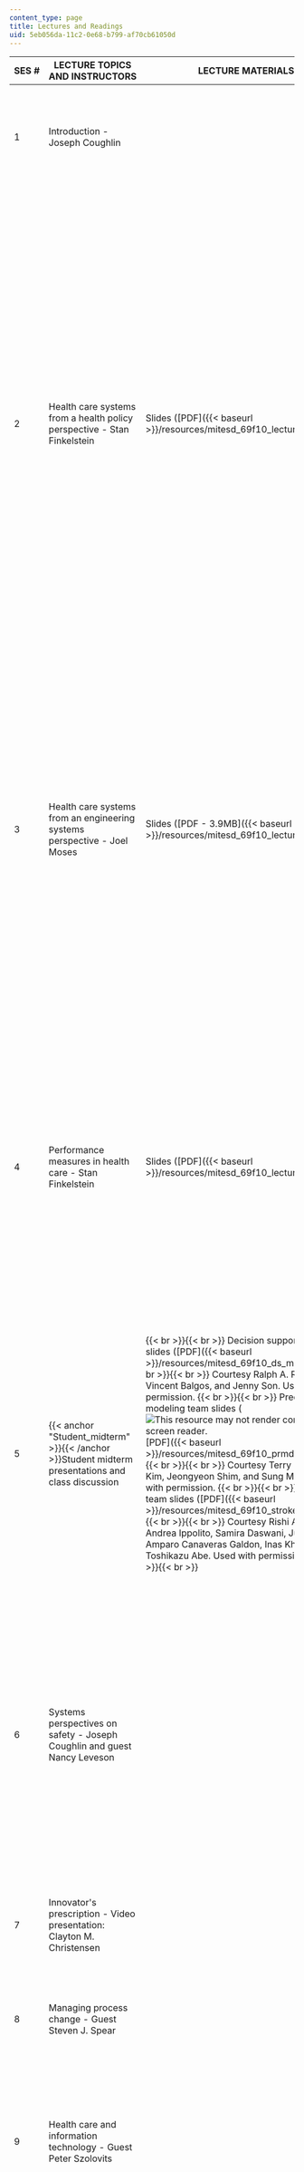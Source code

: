 ```yaml
---
content_type: page
title: Lectures and Readings
uid: 5eb056da-11c2-0e68-b799-af70cb61050d
---
```


| SES # | LECTURE TOPICS AND INSTRUCTORS | LECTURE MATERIALS | READINGS |
| --- | --- | --- | --- |
| 1 | Introduction - Joseph Coughlin | &nbsp; | Leisen, Birgit, and Michael R. Hyman. "[Antecedents and Consequences of Trust in a Service Provider: The Case of Primary Care Physicians](http://dx.doi.org/10.1016/S0148-2963(02)00343-0)." _Journal of Business Research_ 57 (2004). |
| 2 | Health care systems from a health policy perspective - Stan Finkelstein | Slides ([PDF]({{< baseurl >}}/resources/mitesd_69f10_lecture2)) |  {{< br >}}{{< br >}} Institute of Medicine. "[Crossing the Quality Chasm: A New Health System for the 21st century](http://www.nap.edu/openbook.php?record_id=10027&page=1)." Washington, DC: National Academies Press, 2001. (Link to executive summary) {{< br >}}{{< br >}} Institute of Medicine. "Crossing the Quality Chasm: A New Health System for the 21st Century." Washington, DC: National Academies Press, 2001. Report Brief: (![This resource may not render correctly in a screen reader.](/images/inacessible.gif)[PDF](http://books.nap.edu/html/quality_chasm/reportbrief.pdf)) {{< br >}}{{< br >}} Institute of Medicine. "[To Err is Human: Building a Safer Health Care System](http://www.nap.edu/openbook.php?record_id=9728&page=1)." Washington, DC: National Academies Press, 2000. (Link to executive summary) {{< br >}}{{< br >}} Institute of Medicine. "To Err is Human: Building a Safer Health Care System." Washington, DC: National Academies Press, 1999. Report Brief: (![This resource may not render correctly in a screen reader.](/images/inacessible.gif)[PDF](http://www.nationalacademies.org/hmd/~/media/Files/Report%20Files/1999/To-Err-is-Human/To%20Err%20is%20Human%201999%20%20report%20brief.pdf)) {{< br >}}{{< br >}}  |
| 3 | Health care systems from an engineering systems perspective - Joel Moses | Slides ([PDF - 3.9MB]({{< baseurl >}}/resources/mitesd_69f10_lecture3)) |  {{< br >}}{{< br >}} Grunden, Naida. Chapter 2 in _The Pittsburgh Way to Efficient Healthcare: Improving Patient Care Using Toyota Based Methods_. New York, NY: Productivity Press. ISBN: 9781563273674. {{< br >}}{{< br >}} National Academy of Engineering and Institute of Medicine. "Building a Better Delivery System: A New Engineering/Healthcare Partnership." Washington, DC: National Academies Press, 2005. PDF Summary: (![This resource may not render correctly in a screen reader.](/images/inacessible.gif) [PDF](http://www.nap.edu/nap-cgi/report.cgi?record_id=11378&type=pdfxsum)) {{< br >}}{{< br >}} Spear, Steven J. "[Fixing Health Care from the Inside, Today](http://hbr.org/2005/09/fixing-health-care-from-the-inside-today/ar/1#)." _Harvard Business Review_ (2005). {{< br >}}{{< br >}}  |
| 4 | Performance measures in health care - Stan Finkelstein | Slides ([PDF]({{< baseurl >}}/resources/mitesd_69f10_lecture4)) |  {{< br >}}{{< br >}} Maybin, Jo. "Briefing: Payment by Results." London, UK: King's Fund (October 2007). ([PDF](http://www.kingsfund.org.uk/document.rm?id=7210)) {{< br >}}{{< br >}} Newhouse, Joseph. Selected excerpts from _Free for All? Lessons from the RAND Health Insurance Experiment._ Cambridge, MA: Harvard University Press: 1996. ISBN: 9780674319141. {{< br >}}{{< br >}} Review selected Web sites providing performance measures used in health care. {{< br >}}{{< br >}} Rosenthal, Meredith B., and R. Adams Dudley. "[Pay-for-Performance: Will the Latest Trend Improve Care](http://jama.ama-assn.org/content/297/7/740)?" _Journal of the American Medical Association_ 297, no. 7 (2007). {{< br >}}{{< br >}}  |
| 5 | {{< anchor "Student_midterm" >}}{{< /anchor >}}Student midterm presentations and class discussion |  {{< br >}}{{< br >}} Decision support team slides ([PDF]({{< baseurl >}}/resources/mitesd_69f10_ds_midterm)) {{< br >}}{{< br >}} Courtesy Ralph A. Rodriguez, Vincent Balgos, and Jenny Son. Used with permission. {{< br >}}{{< br >}} Predictive modeling team slides (![This resource may not render correctly in a screen reader.](/images/inacessible.gif)[PDF]({{< baseurl >}}/resources/mitesd_69f10_prmdlng_mdtrm)) {{< br >}}{{< br >}} Courtesy Terry Hu, Kangse Kim, Jeongyeon Shim, and Sung Min Yo. Used with permission. {{< br >}}{{< br >}} Stroke team slides ([PDF]({{< baseurl >}}/resources/mitesd_69f10_stroke_mdtrm)) {{< br >}}{{< br >}} Courtesy Rishi Ahuja, Andrea Ippolito, Samira Daswani, Julia Stark, Amparo Canaveras Galdon, Inas Khayal, and Toshikazu Abe. Used with permission. {{< br >}}{{< br >}}  | &nbsp; |
| 6 | Systems perspectives on safety - Joseph Coughlin and guest Nancy Leveson | &nbsp; |  {{< br >}}{{< br >}} Duvall, Tyler. "[Unclogging Transportation](http://www.nationalaffairs.com/publications/detail/unclogging-transportation)." _National Affairs_, no. 3 (Spring 2010). {{< br >}}{{< br >}} Leveson, Nancy. "A New Accident Model for Engineering Safer Systems." _Safety Science_ 42 (2004). (![This resource may not render correctly in a screen reader.](/images/inacessible.gif)[PDF](http://sunnyday.mit.edu/accidents/safetyscience-single.pdf)) {{< br >}}{{< br >}} Leveson, Nancy. "Engineering for a Safer World." Draft, Section II and III (2010). Expected date of publication by MIT Press: Fall 2011. ([Online version](http://sunnyday.mit.edu/safer-world/)) {{< br >}}{{< br >}} Roy, Avik. "[Health Care and the Profit Motive](http://www.nationalaffairs.com/publications/detail/health-care-and-the-profit-motive)." _National Affairs_, no. 3 (Spring 2010). {{< br >}}{{< br >}}  |
| 7 | Innovator's prescription - Video presentation: Clayton M. Christensen | &nbsp; |
| 8 | Managing process change - Guest Steven J. Spear | &nbsp; | Spear, Steven J. Chapters 2 and 3 in _Chasing the Rabbit: How Market Leaders Outdistance the Competition and How Great Companies Can Catch Up and Win_. New York, NY: McGraw-Hill, 2008. ISBN: 9780071499880. |
| 9 | Health care and information technology - Guest Peter Szolovits | &nbsp; | Stead, William W., and Herbert S. Lin, eds. "[Computational Technology for Effective Health Care: Immediate Steps and Strategic Directions](http://www.nap.edu/openbook.php?record_id=12572&page=1)." _National Research Council of the National Academies_. (2009). |
| 10 | Variation and uncertainty in clinical decision I - Guests Steven J. Spear and Karen Sepucha | &nbsp; |  {{< br >}}{{< br >}} Mulley, Albert G. "[Accessing Patients' Utilities: Can the Ends Justify the Means](http://journals.lww.com/lww-medicalcare/Abstract/1989/03001/Assessing_Patients__Utilities__Can_the_Ends.21.aspx)?" _Medical Care_ 27, no. 3 (1989): S269-S281. {{< br >}}{{< br >}} O'Connor, Annette M., Hilary A. Llewellyn-Thomas, and Ann Barry Flood. "Modifying Unwarranted Variations in Health Care: Shared Decision Making Using Patient Decision Aids." _Health Affairs_ (2004). {{< br >}}{{< br >}} Wennberg, John E. "[Unwarranted Variations in Healthcare Delivery: Implications for Academic Medical Centres](http://www.bmj.com/content/325/7370/961.extract)." _British Medical Journal_ 325 (2002). {{< br >}}{{< br >}}  |
| 11 | Variation and uncertainty in clinical decision II - Guest Karen Sepucha | &nbsp; |  {{< br >}}{{< br >}} Sepucha, Karen, Floyd J. Fowler, Jr., and Albert G. Mulley. "Policy Support for Patient-Centered Care: The Need for Measureable Improvements in Decision Quality." _Health Affairs_ (2004). {{< br >}}{{< br >}} Sepucha, Karen, and Albert G. Mulley. "[A Perspective on the Patients' Role in Treatment Decisions](http://mcr.sagepub.com/content/66/1_suppl/53S.abstract)." _Medical Care Research and Review_ 66, no. 1 (2009). {{< br >}}{{< br >}}  |
| 12 | {{< anchor "Student_final_" >}}{{< /anchor >}}Student final presentations and class discussion |  {{< br >}}{{< br >}} Decision support team report ([PDF]({{< baseurl >}}/resources/mitesd_69f10_ds_final)) {{< br >}}{{< br >}} Courtesy Ralph A. Rodriguez, Vincent Balgos, and Jenny Son. Used with permission. {{< br >}}{{< br >}} Predictive modeling team report ([PDF]({{< baseurl >}}/resources/mitesd_69f10_predmdlng_fnl)) {{< br >}}{{< br >}} Courtesy Terry Hu, Kangse Kim, Jeongyeon Shim, and Sung Min Yo. Used with permission. {{< br >}}{{< br >}} Stroke team report ([PDF - 1.2MB]({{< baseurl >}}/resources/mitesd_69f10_stroke_final)) {{< br >}}{{< br >}} Courtesy Rishi Ahuja, Andrea Ippolito, Samira Daswani, Julia Stark, Amparo Canaveras Galdon, Inas Khayal, and Toshikazu Abe. Used with permission. {{< br >}}{{< br >}}  |